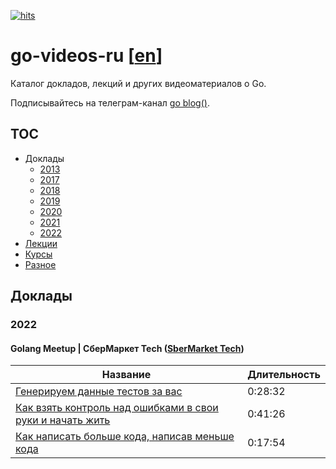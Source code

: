 [![hits](https://hits.deltapapa.io/github/dp92987/go-videos-ru.svg)](https://hits.deltapapa.io)

# go-videos-ru [[en](https://github.com/dp92987/golang-talks)]

Каталог докладов, лекций и других видеоматериалов о Go.

Подписывайтесь на телеграм-канал [go blog()](https://t.me/golangblog).

## TOC

- Доклады
  - [2013](/talks/2013.md)
  - [2017](/talks/2017.md)
  - [2018](/talks/2018.md)
  - [2019](/talks/2019.md)
  - [2020](/talks/2020.md)
  - [2021](/talks/2021.md)
  - [2022](/talks/2022.md)
- [Лекции](/lectures/lectures.md)
- [Курсы](/courses/courses.md)
- [Разное](/others/others.md)

## Доклады

### 2022

#### Golang Meetup | СберМаркет Tech ([SberMarket Tech](https://www.youtube.com/channel/UCQikj3QCbci5DZbfvdHBGjQ))

| Название | Длительность |
| -------- | ------------ |
| [Генерируем данные тестов за вас](https://www.youtube.com/watch?v=na5eUf_cXbY&t=244s) | 0:28:32 |
| [Как взять контроль над ошибками в свои руки и начать жить](https://www.youtube.com/watch?v=na5eUf_cXbY&t=1956s) | 0:41:26 |
| [Как написать больше кода, написав меньше кода](https://www.youtube.com/watch?v=na5eUf_cXbY&t=4442s) | 0:17:54 |
